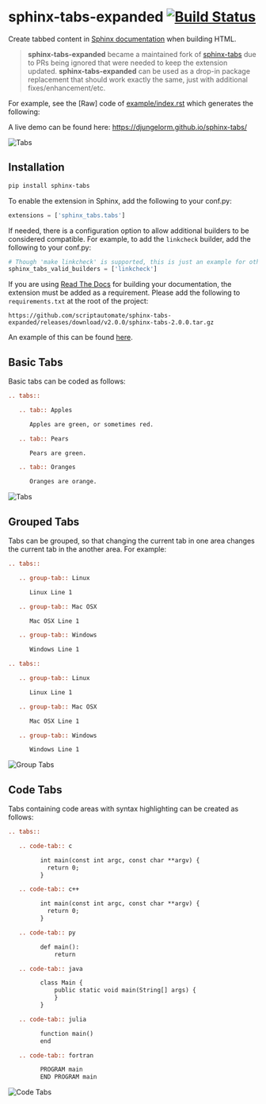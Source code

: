 sphinx-tabs-expanded [![Build Status](https://travis-ci.org/djungelorm/sphinx-tabs.svg?branch=master)](https://travis-ci.org/djungelorm/sphinx-tabs)
========================================

Create tabbed content in [Sphinx documentation](http://www.sphinx-doc.org) when building HTML.

> **sphinx-tabs-expanded** became a maintained fork of [sphinx-tabs](https://github.com/djungelorm/sphinx-tabs)
due to PRs being ignored that were needed to keep the extension updated. **sphinx-tabs-expanded** can be
used as a drop-in package replacement that should work exactly the same, just with additional fixes/enhancement/etc.

For example, see the [Raw] code of [example/index.rst](example/index.rst) which generates the following:

A live demo can be found here: https://djungelorm.github.io/sphinx-tabs/

![Tabs](/images/tabs.gif)

Installation
----------------------------------------

```bash
pip install sphinx-tabs
```

To enable the extension in Sphinx, add the following to your conf.py:

```python
extensions = ['sphinx_tabs.tabs']
```

If needed, there is a configuration option to allow additional builders to be considered compatible. For example, to add the `linkcheck` builder, add the following to your conf.py:

```python
# Though 'make linkcheck' is supported, this is just an example for other builders
sphinx_tabs_valid_builders = ['linkcheck']
```

If you are using [Read The Docs](https://readthedocs.org/) for building your documentation, the extension must be added as a requirement. Please add the following to `requirements.txt` at the root of the project:
```
https://github.com/scriptautomate/sphinx-tabs-expanded/releases/download/v2.0.0/sphinx-tabs-2.0.0.tar.gz
``` 

An example of this can be found [here](https://github.com/djungelorm/sphinx-tabs-rtd-test/blob/master/requirements.txt).

Basic Tabs
----------------------------------------

Basic tabs can be coded as follows:

```rst
.. tabs::

   .. tab:: Apples

      Apples are green, or sometimes red.

   .. tab:: Pears

      Pears are green.

   .. tab:: Oranges

      Oranges are orange.
```

![Tabs](/images/tabs.gif)

Grouped Tabs
----------------------------------------

Tabs can be grouped, so that changing the current tab in one area changes the current tab in the
another area. For example:

```rst
.. tabs::

   .. group-tab:: Linux

      Linux Line 1

   .. group-tab:: Mac OSX

      Mac OSX Line 1

   .. group-tab:: Windows

      Windows Line 1

.. tabs::

   .. group-tab:: Linux

      Linux Line 1

   .. group-tab:: Mac OSX

      Mac OSX Line 1

   .. group-tab:: Windows

      Windows Line 1
```

![Group Tabs](/images/groupTabs.gif)

Code Tabs
----------------------------------------

Tabs containing code areas with syntax highlighting can be created as follows:

```rst
.. tabs::

   .. code-tab:: c

         int main(const int argc, const char **argv) {
           return 0;
         }

   .. code-tab:: c++

         int main(const int argc, const char **argv) {
           return 0;
         }

   .. code-tab:: py

         def main():
             return

   .. code-tab:: java

         class Main {
             public static void main(String[] args) {
             }
         }

   .. code-tab:: julia

         function main()
         end

   .. code-tab:: fortran

         PROGRAM main
         END PROGRAM main
```

![Code Tabs](/images/codeTabs.gif)
